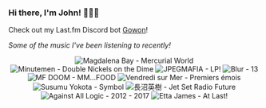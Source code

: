 ### Hi there, I'm John! 🏄🏻‍♂️

Check out my Last.fm Discord bot [Gowon](http://gowon.ca)!

_Some of the music I've been listening to recently!_


<!-- lastfm -->
<p align="center"><img src="https://lastfm.freetls.fastly.net/i/u/64s/c1b18f7dd5f2b262a96288bfa2330ad2.jpg" title="Magdalena Bay - Mercurial World"> <img src="https://lastfm.freetls.fastly.net/i/u/64s/8879f81513ea2f1bc32e2f493f1eaa7f.jpg" title="Minutemen - Double Nickels on the Dime"> <img src="https://lastfm.freetls.fastly.net/i/u/64s/824d6fe0b424b132b67dd6ab6ec0720a.png" title="JPEGMAFIA - LP!"> <img src="https://lastfm.freetls.fastly.net/i/u/64s/66c7fd2d2b6b4fb085b319eac325f73d.png" title="Blur - 13"> <img src="https://lastfm.freetls.fastly.net/i/u/64s/73b95651e23dd27638bed35eb12ccdd0.jpg" title="MF DOOM - MM...FOOD"> <img src="https://lastfm.freetls.fastly.net/i/u/64s/942da94961c1392e2af6858f87b48baf.jpg" title="Vendredi sur Mer - Premiers émois"> <img src="https://lastfm.freetls.fastly.net/i/u/64s/954ccffca43551bbcd3991f92dd49a1a.png" title="Susumu Yokota - Symbol"> <img src="https://lastfm.freetls.fastly.net/i/u/64s/8607869add7345e8c54d1d088a3e474e.png" title="長沼英樹 - Jet Set Radio Future"> <img src="https://lastfm.freetls.fastly.net/i/u/64s/6e47ebcec6f1891c2e5635ecc82a1da0.jpg" title="Against All Logic - 2012 - 2017"> <img src="https://lastfm.freetls.fastly.net/i/u/64s/d3f7ba76cc53ab3881efcb6c4da1422f.png" title="Etta James - At Last!"> </p>
